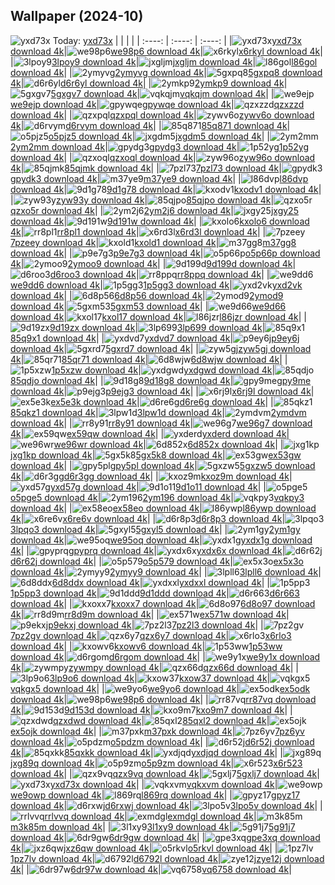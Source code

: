 ## Wallpaper (2024-10)
![yxd73x](https://w.wallhaven.cc/full/yx/wallhaven-yxd73x.jpg) Today: [yxd73x](https://th.wallhaven.cc/small/yx/yxd73x.jpg)
|      |      |      |
| :----: | :----: | :----: |
|![yxd73x](https://th.wallhaven.cc/small/yx/yxd73x.jpg)[yxd73x download 4k](https://wallhaven.cc/w/yxd73x)|![we98p6](https://th.wallhaven.cc/small/we/we98p6.jpg)[we98p6 download 4k](https://wallhaven.cc/w/we98p6)|![x6rkyl](https://th.wallhaven.cc/small/x6/x6rkyl.jpg)[x6rkyl download 4k](https://wallhaven.cc/w/x6rkyl)|
|![3lpoy9](https://th.wallhaven.cc/small/3l/3lpoy9.jpg)[3lpoy9 download 4k](https://wallhaven.cc/w/3lpoy9)|![jxgljm](https://th.wallhaven.cc/small/jx/jxgljm.jpg)[jxgljm download 4k](https://wallhaven.cc/w/jxgljm)|![l86gol](https://th.wallhaven.cc/small/l8/l86gol.jpg)[l86gol download 4k](https://wallhaven.cc/w/l86gol)|
|![2ymyvg](https://th.wallhaven.cc/small/2y/2ymyvg.jpg)[2ymyvg download 4k](https://wallhaven.cc/w/2ymyvg)|![5gxpq8](https://th.wallhaven.cc/small/5g/5gxpq8.jpg)[5gxpq8 download 4k](https://wallhaven.cc/w/5gxpq8)|![d6r6yl](https://th.wallhaven.cc/small/d6/d6r6yl.jpg)[d6r6yl download 4k](https://wallhaven.cc/w/d6r6yl)|
|![2ymkp9](https://th.wallhaven.cc/small/2y/2ymkp9.jpg)[2ymkp9 download 4k](https://wallhaven.cc/w/2ymkp9)|![5gxgv7](https://th.wallhaven.cc/small/5g/5gxgv7.jpg)[5gxgv7 download 4k](https://wallhaven.cc/w/5gxgv7)|![vqkqjm](https://th.wallhaven.cc/small/vq/vqkqjm.jpg)[vqkqjm download 4k](https://wallhaven.cc/w/vqkqjm)|
|![we9ejp](https://th.wallhaven.cc/small/we/we9ejp.jpg)[we9ejp download 4k](https://wallhaven.cc/w/we9ejp)|![gpywqe](https://th.wallhaven.cc/small/gp/gpywqe.jpg)[gpywqe download 4k](https://wallhaven.cc/w/gpywqe)|![qzxzzd](https://th.wallhaven.cc/small/qz/qzxzzd.jpg)[qzxzzd download 4k](https://wallhaven.cc/w/qzxzzd)|
|![qzxpql](https://th.wallhaven.cc/small/qz/qzxpql.jpg)[qzxpql download 4k](https://wallhaven.cc/w/qzxpql)|![zywv6o](https://th.wallhaven.cc/small/zy/zywv6o.jpg)[zywv6o download 4k](https://wallhaven.cc/w/zywv6o)|![d6rvym](https://th.wallhaven.cc/small/d6/d6rvym.jpg)[d6rvym download 4k](https://wallhaven.cc/w/d6rvym)|
|![85q871](https://th.wallhaven.cc/small/85/85q871.jpg)[85q871 download 4k](https://wallhaven.cc/w/85q871)|![o5pjz5](https://th.wallhaven.cc/small/o5/o5pjz5.jpg)[o5pjz5 download 4k](https://wallhaven.cc/w/o5pjz5)|![jxgdm5](https://th.wallhaven.cc/small/jx/jxgdm5.jpg)[jxgdm5 download 4k](https://wallhaven.cc/w/jxgdm5)|
|![2ym2mm](https://th.wallhaven.cc/small/2y/2ym2mm.jpg)[2ym2mm download 4k](https://wallhaven.cc/w/2ym2mm)|![gpydg3](https://th.wallhaven.cc/small/gp/gpydg3.jpg)[gpydg3 download 4k](https://wallhaven.cc/w/gpydg3)|![1p52yg](https://th.wallhaven.cc/small/1p/1p52yg.jpg)[1p52yg download 4k](https://wallhaven.cc/w/1p52yg)|
|![qzxoql](https://th.wallhaven.cc/small/qz/qzxoql.jpg)[qzxoql download 4k](https://wallhaven.cc/w/qzxoql)|![zyw96o](https://th.wallhaven.cc/small/zy/zyw96o.jpg)[zyw96o download 4k](https://wallhaven.cc/w/zyw96o)|![85qjmk](https://th.wallhaven.cc/small/85/85qjmk.jpg)[85qjmk download 4k](https://wallhaven.cc/w/85qjmk)|
|![7pzl73](https://th.wallhaven.cc/small/7p/7pzl73.jpg)[7pzl73 download 4k](https://wallhaven.cc/w/7pzl73)|![gpydk3](https://th.wallhaven.cc/small/gp/gpydk3.jpg)[gpydk3 download 4k](https://wallhaven.cc/w/gpydk3)|![m37ye9](https://th.wallhaven.cc/small/m3/m37ye9.jpg)[m37ye9 download 4k](https://wallhaven.cc/w/m37ye9)|
|![l86dvp](https://th.wallhaven.cc/small/l8/l86dvp.jpg)[l86dvp download 4k](https://wallhaven.cc/w/l86dvp)|![9d1g78](https://th.wallhaven.cc/small/9d/9d1g78.jpg)[9d1g78 download 4k](https://wallhaven.cc/w/9d1g78)|![kxodv1](https://th.wallhaven.cc/small/kx/kxodv1.jpg)[kxodv1 download 4k](https://wallhaven.cc/w/kxodv1)|
|![zyw93y](https://th.wallhaven.cc/small/zy/zyw93y.jpg)[zyw93y download 4k](https://wallhaven.cc/w/zyw93y)|![85qjpo](https://th.wallhaven.cc/small/85/85qjpo.jpg)[85qjpo download 4k](https://wallhaven.cc/w/85qjpo)|![qzxo5r](https://th.wallhaven.cc/small/qz/qzxo5r.jpg)[qzxo5r download 4k](https://wallhaven.cc/w/qzxo5r)|
|![2ym2j6](https://th.wallhaven.cc/small/2y/2ym2j6.jpg)[2ym2j6 download 4k](https://wallhaven.cc/w/2ym2j6)|![jxgy25](https://th.wallhaven.cc/small/jx/jxgy25.jpg)[jxgy25 download 4k](https://wallhaven.cc/w/jxgy25)|![9d191w](https://th.wallhaven.cc/small/9d/9d191w.jpg)[9d191w download 4k](https://wallhaven.cc/w/9d191w)|
|![kxolo6](https://th.wallhaven.cc/small/kx/kxolo6.jpg)[kxolo6 download 4k](https://wallhaven.cc/w/kxolo6)|![rr8pl1](https://th.wallhaven.cc/small/rr/rr8pl1.jpg)[rr8pl1 download 4k](https://wallhaven.cc/w/rr8pl1)|![x6rd3l](https://th.wallhaven.cc/small/x6/x6rd3l.jpg)[x6rd3l download 4k](https://wallhaven.cc/w/x6rd3l)|
|![7pzeey](https://th.wallhaven.cc/small/7p/7pzeey.jpg)[7pzeey download 4k](https://wallhaven.cc/w/7pzeey)|![kxold1](https://th.wallhaven.cc/small/kx/kxold1.jpg)[kxold1 download 4k](https://wallhaven.cc/w/kxold1)|![m37gg8](https://th.wallhaven.cc/small/m3/m37gg8.jpg)[m37gg8 download 4k](https://wallhaven.cc/w/m37gg8)|
|![p9e7g3](https://th.wallhaven.cc/small/p9/p9e7g3.jpg)[p9e7g3 download 4k](https://wallhaven.cc/w/p9e7g3)|![o5p66p](https://th.wallhaven.cc/small/o5/o5p66p.jpg)[o5p66p download 4k](https://wallhaven.cc/w/o5p66p)|![2ymoo9](https://th.wallhaven.cc/small/2y/2ymoo9.jpg)[2ymoo9 download 4k](https://wallhaven.cc/w/2ymoo9)|
|![9d199d](https://th.wallhaven.cc/small/9d/9d199d.jpg)[9d199d download 4k](https://wallhaven.cc/w/9d199d)|![d6roo3](https://th.wallhaven.cc/small/d6/d6roo3.jpg)[d6roo3 download 4k](https://wallhaven.cc/w/d6roo3)|![rr8ppq](https://th.wallhaven.cc/small/rr/rr8ppq.jpg)[rr8ppq download 4k](https://wallhaven.cc/w/rr8ppq)|
|![we9dd6](https://th.wallhaven.cc/small/we/we9dd6.jpg)[we9dd6 download 4k](https://wallhaven.cc/w/we9dd6)|![1p5gg3](https://th.wallhaven.cc/small/1p/1p5gg3.jpg)[1p5gg3 download 4k](https://wallhaven.cc/w/1p5gg3)|![yxd2vk](https://th.wallhaven.cc/small/yx/yxd2vk.jpg)[yxd2vk download 4k](https://wallhaven.cc/w/yxd2vk)|
|![6d8p56](https://th.wallhaven.cc/small/6d/6d8p56.jpg)[6d8p56 download 4k](https://wallhaven.cc/w/6d8p56)|![2ymod9](https://th.wallhaven.cc/small/2y/2ymod9.jpg)[2ymod9 download 4k](https://wallhaven.cc/w/2ymod9)|![5gxm53](https://th.wallhaven.cc/small/5g/5gxm53.jpg)[5gxm53 download 4k](https://wallhaven.cc/w/5gxm53)|
|![we9d66](https://th.wallhaven.cc/small/we/we9d66.jpg)[we9d66 download 4k](https://wallhaven.cc/w/we9d66)|![kxol17](https://th.wallhaven.cc/small/kx/kxol17.jpg)[kxol17 download 4k](https://wallhaven.cc/w/kxol17)|![l86jzr](https://th.wallhaven.cc/small/l8/l86jzr.jpg)[l86jzr download 4k](https://wallhaven.cc/w/l86jzr)|
|![9d19zx](https://th.wallhaven.cc/small/9d/9d19zx.jpg)[9d19zx download 4k](https://wallhaven.cc/w/9d19zx)|![3lp699](https://th.wallhaven.cc/small/3l/3lp699.jpg)[3lp699 download 4k](https://wallhaven.cc/w/3lp699)|![85q9x1](https://th.wallhaven.cc/small/85/85q9x1.jpg)[85q9x1 download 4k](https://wallhaven.cc/w/85q9x1)|
|![yxdvd7](https://th.wallhaven.cc/small/yx/yxdvd7.jpg)[yxdvd7 download 4k](https://wallhaven.cc/w/yxdvd7)|![p9ey6j](https://th.wallhaven.cc/small/p9/p9ey6j.jpg)[p9ey6j download 4k](https://wallhaven.cc/w/p9ey6j)|![5gxrd7](https://th.wallhaven.cc/small/5g/5gxrd7.jpg)[5gxrd7 download 4k](https://wallhaven.cc/w/5gxrd7)|
|![zyw5gj](https://th.wallhaven.cc/small/zy/zyw5gj.jpg)[zyw5gj download 4k](https://wallhaven.cc/w/zyw5gj)|![85qr71](https://th.wallhaven.cc/small/85/85qr71.jpg)[85qr71 download 4k](https://wallhaven.cc/w/85qr71)|![6d8wjw](https://th.wallhaven.cc/small/6d/6d8wjw.jpg)[6d8wjw download 4k](https://wallhaven.cc/w/6d8wjw)|
|![1p5xzw](https://th.wallhaven.cc/small/1p/1p5xzw.jpg)[1p5xzw download 4k](https://wallhaven.cc/w/1p5xzw)|![yxdgwd](https://th.wallhaven.cc/small/yx/yxdgwd.jpg)[yxdgwd download 4k](https://wallhaven.cc/w/yxdgwd)|![85qdjo](https://th.wallhaven.cc/small/85/85qdjo.jpg)[85qdjo download 4k](https://wallhaven.cc/w/85qdjo)|
|![9d18g8](https://th.wallhaven.cc/small/9d/9d18g8.jpg)[9d18g8 download 4k](https://wallhaven.cc/w/9d18g8)|![gpy9me](https://th.wallhaven.cc/small/gp/gpy9me.jpg)[gpy9me download 4k](https://wallhaven.cc/w/gpy9me)|![p9ejg3](https://th.wallhaven.cc/small/p9/p9ejg3.jpg)[p9ejg3 download 4k](https://wallhaven.cc/w/p9ejg3)|
|![x6rj9l](https://th.wallhaven.cc/small/x6/x6rj9l.jpg)[x6rj9l download 4k](https://wallhaven.cc/w/x6rj9l)|![ex5e3k](https://th.wallhaven.cc/small/ex/ex5e3k.jpg)[ex5e3k download 4k](https://wallhaven.cc/w/ex5e3k)|![d6re6g](https://th.wallhaven.cc/small/d6/d6re6g.jpg)[d6re6g download 4k](https://wallhaven.cc/w/d6re6g)|
|![85qkz1](https://th.wallhaven.cc/small/85/85qkz1.jpg)[85qkz1 download 4k](https://wallhaven.cc/w/85qkz1)|![3lpw1d](https://th.wallhaven.cc/small/3l/3lpw1d.jpg)[3lpw1d download 4k](https://wallhaven.cc/w/3lpw1d)|![2ymdvm](https://th.wallhaven.cc/small/2y/2ymdvm.jpg)[2ymdvm download 4k](https://wallhaven.cc/w/2ymdvm)|
|![rr8y91](https://th.wallhaven.cc/small/rr/rr8y91.jpg)[rr8y91 download 4k](https://wallhaven.cc/w/rr8y91)|![we96g7](https://th.wallhaven.cc/small/we/we96g7.jpg)[we96g7 download 4k](https://wallhaven.cc/w/we96g7)|![ex59qw](https://th.wallhaven.cc/small/ex/ex59qw.jpg)[ex59qw download 4k](https://wallhaven.cc/w/ex59qw)|
|![yxderd](https://th.wallhaven.cc/small/yx/yxderd.jpg)[yxderd download 4k](https://wallhaven.cc/w/yxderd)|![we96wr](https://th.wallhaven.cc/small/we/we96wr.jpg)[we96wr download 4k](https://wallhaven.cc/w/we96wr)|![6d852x](https://th.wallhaven.cc/small/6d/6d852x.jpg)[6d852x download 4k](https://wallhaven.cc/w/6d852x)|
|![jxg1kp](https://th.wallhaven.cc/small/jx/jxg1kp.jpg)[jxg1kp download 4k](https://wallhaven.cc/w/jxg1kp)|![5gx5k8](https://th.wallhaven.cc/small/5g/5gx5k8.jpg)[5gx5k8 download 4k](https://wallhaven.cc/w/5gx5k8)|![ex53gw](https://th.wallhaven.cc/small/ex/ex53gw.jpg)[ex53gw download 4k](https://wallhaven.cc/w/ex53gw)|
|![gpy5pl](https://th.wallhaven.cc/small/gp/gpy5pl.jpg)[gpy5pl download 4k](https://wallhaven.cc/w/gpy5pl)|![5gxzw5](https://th.wallhaven.cc/small/5g/5gxzw5.jpg)[5gxzw5 download 4k](https://wallhaven.cc/w/5gxzw5)|![d6r3gg](https://th.wallhaven.cc/small/d6/d6r3gg.jpg)[d6r3gg download 4k](https://wallhaven.cc/w/d6r3gg)|
|![kxoz9m](https://th.wallhaven.cc/small/kx/kxoz9m.jpg)[kxoz9m download 4k](https://wallhaven.cc/w/kxoz9m)|![yxd57g](https://th.wallhaven.cc/small/yx/yxd57g.jpg)[yxd57g download 4k](https://wallhaven.cc/w/yxd57g)|![9d1o11](https://th.wallhaven.cc/small/9d/9d1o11.jpg)[9d1o11 download 4k](https://wallhaven.cc/w/9d1o11)|
|![o5pge5](https://th.wallhaven.cc/small/o5/o5pge5.jpg)[o5pge5 download 4k](https://wallhaven.cc/w/o5pge5)|![2ym196](https://th.wallhaven.cc/small/2y/2ym196.jpg)[2ym196 download 4k](https://wallhaven.cc/w/2ym196)|![vqkpy3](https://th.wallhaven.cc/small/vq/vqkpy3.jpg)[vqkpy3 download 4k](https://wallhaven.cc/w/vqkpy3)|
|![ex58eo](https://th.wallhaven.cc/small/ex/ex58eo.jpg)[ex58eo download 4k](https://wallhaven.cc/w/ex58eo)|![l86ywp](https://th.wallhaven.cc/small/l8/l86ywp.jpg)[l86ywp download 4k](https://wallhaven.cc/w/l86ywp)|![x6re6v](https://th.wallhaven.cc/small/x6/x6re6v.jpg)[x6re6v download 4k](https://wallhaven.cc/w/x6re6v)|
|![d6r8p3](https://th.wallhaven.cc/small/d6/d6r8p3.jpg)[d6r8p3 download 4k](https://wallhaven.cc/w/d6r8p3)|![3lpqo3](https://th.wallhaven.cc/small/3l/3lpqo3.jpg)[3lpqo3 download 4k](https://wallhaven.cc/w/3lpqo3)|![5gxyl5](https://th.wallhaven.cc/small/5g/5gxyl5.jpg)[5gxyl5 download 4k](https://wallhaven.cc/w/5gxyl5)|
|![2ym1gy](https://th.wallhaven.cc/small/2y/2ym1gy.jpg)[2ym1gy download 4k](https://wallhaven.cc/w/2ym1gy)|![we95oq](https://th.wallhaven.cc/small/we/we95oq.jpg)[we95oq download 4k](https://wallhaven.cc/w/we95oq)|![yxdx1g](https://th.wallhaven.cc/small/yx/yxdx1g.jpg)[yxdx1g download 4k](https://wallhaven.cc/w/yxdx1g)|
|![gpyprq](https://th.wallhaven.cc/small/gp/gpyprq.jpg)[gpyprq download 4k](https://wallhaven.cc/w/gpyprq)|![yxdx6x](https://th.wallhaven.cc/small/yx/yxdx6x.jpg)[yxdx6x download 4k](https://wallhaven.cc/w/yxdx6x)|![d6r62j](https://th.wallhaven.cc/small/d6/d6r62j.jpg)[d6r62j download 4k](https://wallhaven.cc/w/d6r62j)|
|![o5p579](https://th.wallhaven.cc/small/o5/o5p579.jpg)[o5p579 download 4k](https://wallhaven.cc/w/o5p579)|![ex5x3o](https://th.wallhaven.cc/small/ex/ex5x3o.jpg)[ex5x3o download 4k](https://wallhaven.cc/w/ex5x3o)|![2ymyy9](https://th.wallhaven.cc/small/2y/2ymyy9.jpg)[2ymyy9 download 4k](https://wallhaven.cc/w/2ymyy9)|
|![3lpll6](https://th.wallhaven.cc/small/3l/3lpll6.jpg)[3lpll6 download 4k](https://wallhaven.cc/w/3lpll6)|![6d8ddx](https://th.wallhaven.cc/small/6d/6d8ddx.jpg)[6d8ddx download 4k](https://wallhaven.cc/w/6d8ddx)|![yxdxxl](https://th.wallhaven.cc/small/yx/yxdxxl.jpg)[yxdxxl download 4k](https://wallhaven.cc/w/yxdxxl)|
|![1p5pp3](https://th.wallhaven.cc/small/1p/1p5pp3.jpg)[1p5pp3 download 4k](https://wallhaven.cc/w/1p5pp3)|![9d1ddd](https://th.wallhaven.cc/small/9d/9d1ddd.jpg)[9d1ddd download 4k](https://wallhaven.cc/w/9d1ddd)|![d6r663](https://th.wallhaven.cc/small/d6/d6r663.jpg)[d6r663 download 4k](https://wallhaven.cc/w/d6r663)|
|![kxoxx7](https://th.wallhaven.cc/small/kx/kxoxx7.jpg)[kxoxx7 download 4k](https://wallhaven.cc/w/kxoxx7)|![6d8o97](https://th.wallhaven.cc/small/6d/6d8o97.jpg)[6d8o97 download 4k](https://wallhaven.cc/w/6d8o97)|![rr8d9m](https://th.wallhaven.cc/small/rr/rr8d9m.jpg)[rr8d9m download 4k](https://wallhaven.cc/w/rr8d9m)|
|![ex571w](https://th.wallhaven.cc/small/ex/ex571w.jpg)[ex571w download 4k](https://wallhaven.cc/w/ex571w)|![p9ekxj](https://th.wallhaven.cc/small/p9/p9ekxj.jpg)[p9ekxj download 4k](https://wallhaven.cc/w/p9ekxj)|![7pz2l3](https://th.wallhaven.cc/small/7p/7pz2l3.jpg)[7pz2l3 download 4k](https://wallhaven.cc/w/7pz2l3)|
|![7pz2gv](https://th.wallhaven.cc/small/7p/7pz2gv.jpg)[7pz2gv download 4k](https://wallhaven.cc/w/7pz2gv)|![qzx6y7](https://th.wallhaven.cc/small/qz/qzx6y7.jpg)[qzx6y7 download 4k](https://wallhaven.cc/w/qzx6y7)|![x6rlo3](https://th.wallhaven.cc/small/x6/x6rlo3.jpg)[x6rlo3 download 4k](https://wallhaven.cc/w/x6rlo3)|
|![kxowv6](https://th.wallhaven.cc/small/kx/kxowv6.jpg)[kxowv6 download 4k](https://wallhaven.cc/w/kxowv6)|![1p53ww](https://th.wallhaven.cc/small/1p/1p53ww.jpg)[1p53ww download 4k](https://wallhaven.cc/w/1p53ww)|![d6rgom](https://th.wallhaven.cc/small/d6/d6rgom.jpg)[d6rgom download 4k](https://wallhaven.cc/w/d6rgom)|
|![we9y1x](https://th.wallhaven.cc/small/we/we9y1x.jpg)[we9y1x download 4k](https://wallhaven.cc/w/we9y1x)|![zywmpy](https://th.wallhaven.cc/small/zy/zywmpy.jpg)[zywmpy download 4k](https://wallhaven.cc/w/zywmpy)|![qzx66d](https://th.wallhaven.cc/small/qz/qzx66d.jpg)[qzx66d download 4k](https://wallhaven.cc/w/qzx66d)|
|![3lp9o6](https://th.wallhaven.cc/small/3l/3lp9o6.jpg)[3lp9o6 download 4k](https://wallhaven.cc/w/3lp9o6)|![kxow37](https://th.wallhaven.cc/small/kx/kxow37.jpg)[kxow37 download 4k](https://wallhaven.cc/w/kxow37)|![vqkgx5](https://th.wallhaven.cc/small/vq/vqkgx5.jpg)[vqkgx5 download 4k](https://wallhaven.cc/w/vqkgx5)|
|![we9yo6](https://th.wallhaven.cc/small/we/we9yo6.jpg)[we9yo6 download 4k](https://wallhaven.cc/w/we9yo6)|![ex5odk](https://th.wallhaven.cc/small/ex/ex5odk.jpg)[ex5odk download 4k](https://wallhaven.cc/w/ex5odk)|![we98p6](https://th.wallhaven.cc/small/we/we98p6.jpg)[we98p6 download 4k](https://wallhaven.cc/w/we98p6)|
|![rr87vq](https://th.wallhaven.cc/small/rr/rr87vq.jpg)[rr87vq download 4k](https://wallhaven.cc/w/rr87vq)|![9d153d](https://th.wallhaven.cc/small/9d/9d153d.jpg)[9d153d download 4k](https://wallhaven.cc/w/9d153d)|![kxo9m7](https://th.wallhaven.cc/small/kx/kxo9m7.jpg)[kxo9m7 download 4k](https://wallhaven.cc/w/kxo9m7)|
|![qzxdwd](https://th.wallhaven.cc/small/qz/qzxdwd.jpg)[qzxdwd download 4k](https://wallhaven.cc/w/qzxdwd)|![85qxl2](https://th.wallhaven.cc/small/85/85qxl2.jpg)[85qxl2 download 4k](https://wallhaven.cc/w/85qxl2)|![ex5ojk](https://th.wallhaven.cc/small/ex/ex5ojk.jpg)[ex5ojk download 4k](https://wallhaven.cc/w/ex5ojk)|
|![m37pxk](https://th.wallhaven.cc/small/m3/m37pxk.jpg)[m37pxk download 4k](https://wallhaven.cc/w/m37pxk)|![7pz6yv](https://th.wallhaven.cc/small/7p/7pz6yv.jpg)[7pz6yv download 4k](https://wallhaven.cc/w/7pz6yv)|![o5pdzm](https://th.wallhaven.cc/small/o5/o5pdzm.jpg)[o5pdzm download 4k](https://wallhaven.cc/w/o5pdzm)|
|![d6r52j](https://th.wallhaven.cc/small/d6/d6r52j.jpg)[d6r52j download 4k](https://wallhaven.cc/w/d6r52j)|![85qxkk](https://th.wallhaven.cc/small/85/85qxkk.jpg)[85qxkk download 4k](https://wallhaven.cc/w/85qxkk)|![yxdjqd](https://th.wallhaven.cc/small/yx/yxdjqd.jpg)[yxdjqd download 4k](https://wallhaven.cc/w/yxdjqd)|
|![jxg89q](https://th.wallhaven.cc/small/jx/jxg89q.jpg)[jxg89q download 4k](https://wallhaven.cc/w/jxg89q)|![o5p9zm](https://th.wallhaven.cc/small/o5/o5p9zm.jpg)[o5p9zm download 4k](https://wallhaven.cc/w/o5p9zm)|![x6r523](https://th.wallhaven.cc/small/x6/x6r523.jpg)[x6r523 download 4k](https://wallhaven.cc/w/x6r523)|
|![qzx9vq](https://th.wallhaven.cc/small/qz/qzx9vq.jpg)[qzx9vq download 4k](https://wallhaven.cc/w/qzx9vq)|![5gxlj7](https://th.wallhaven.cc/small/5g/5gxlj7.jpg)[5gxlj7 download 4k](https://wallhaven.cc/w/5gxlj7)|![yxd73x](https://th.wallhaven.cc/small/yx/yxd73x.jpg)[yxd73x download 4k](https://wallhaven.cc/w/yxd73x)|
|![vqkxvm](https://th.wallhaven.cc/small/vq/vqkxvm.jpg)[vqkxvm download 4k](https://wallhaven.cc/w/vqkxvm)|![we9owp](https://th.wallhaven.cc/small/we/we9owp.jpg)[we9owp download 4k](https://wallhaven.cc/w/we9owp)|![l869rq](https://th.wallhaven.cc/small/l8/l869rq.jpg)[l869rq download 4k](https://wallhaven.cc/w/l869rq)|
|![gpyz17](https://th.wallhaven.cc/small/gp/gpyz17.jpg)[gpyz17 download 4k](https://wallhaven.cc/w/gpyz17)|![d6rxwj](https://th.wallhaven.cc/small/d6/d6rxwj.jpg)[d6rxwj download 4k](https://wallhaven.cc/w/d6rxwj)|![3lpo5v](https://th.wallhaven.cc/small/3l/3lpo5v.jpg)[3lpo5v download 4k](https://wallhaven.cc/w/3lpo5v)|
|![rrlvvq](https://th.wallhaven.cc/small/rr/rrlvvq.jpg)[rrlvvq download 4k](https://wallhaven.cc/w/rrlvvq)|![exmdgl](https://th.wallhaven.cc/small/ex/exmdgl.jpg)[exmdgl download 4k](https://wallhaven.cc/w/exmdgl)|![m3k85m](https://th.wallhaven.cc/small/m3/m3k85m.jpg)[m3k85m download 4k](https://wallhaven.cc/w/m3k85m)|
|![3l1xy9](https://th.wallhaven.cc/small/3l/3l1xy9.jpg)[3l1xy9 download 4k](https://wallhaven.cc/w/3l1xy9)|![5g91j7](https://th.wallhaven.cc/small/5g/5g91j7.jpg)[5g91j7 download 4k](https://wallhaven.cc/w/5g91j7)|![6dr9gw](https://th.wallhaven.cc/small/6d/6dr9gw.jpg)[6dr9gw download 4k](https://wallhaven.cc/w/6dr9gw)|
|![gpe3xq](https://th.wallhaven.cc/small/gp/gpe3xq.jpg)[gpe3xq download 4k](https://wallhaven.cc/w/gpe3xq)|![jxz6qw](https://th.wallhaven.cc/small/jx/jxz6qw.jpg)[jxz6qw download 4k](https://wallhaven.cc/w/jxz6qw)|![o5rkvl](https://th.wallhaven.cc/small/o5/o5rkvl.jpg)[o5rkvl download 4k](https://wallhaven.cc/w/o5rkvl)|
|![1pz7lv](https://th.wallhaven.cc/small/1p/1pz7lv.jpg)[1pz7lv download 4k](https://wallhaven.cc/w/1pz7lv)|![d6792l](https://th.wallhaven.cc/small/d6/d6792l.jpg)[d6792l download 4k](https://wallhaven.cc/w/d6792l)|![zye12j](https://th.wallhaven.cc/small/zy/zye12j.jpg)[zye12j download 4k](https://wallhaven.cc/w/zye12j)|
|![6dr97w](https://th.wallhaven.cc/small/6d/6dr97w.jpg)[6dr97w download 4k](https://wallhaven.cc/w/6dr97w)|![vq6758](https://th.wallhaven.cc/small/vq/vq6758.jpg)[vq6758 download 4k](https://wallhaven.cc/w/vq6758)|